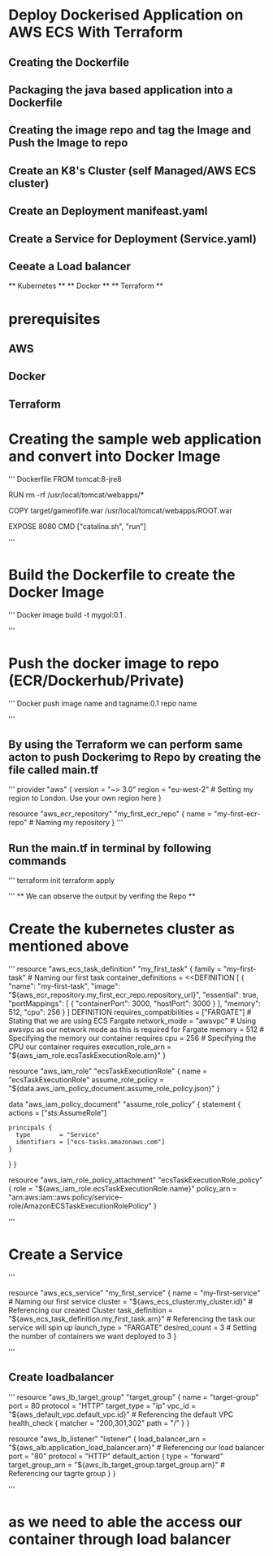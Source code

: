 #                                  Deploy Dockerised Application on AWS ECS With Terraform

## Creating the Dockerfile
## Packaging the java based application into a Dockerfile
## Creating the image repo and tag the Image and Push the Image to repo
## Create an K8's Cluster (self Managed/AWS ECS cluster)
## Create an Deployment manifeast.yaml 
## Create a Service for Deployment (Service.yaml)
## Ceeate a Load balancer


** Kubernetes **
** Docker **
** Terraform **

# prerequisites
 ##  AWS 
 ## Docker 
 ## Terraform


# Creating the sample web application and convert into Docker Image 

''' Dockerfile
FROM tomcat:8-jre8

RUN rm -rf /usr/local/tomcat/webapps/*

COPY target/gameoflife.war /usr/local/tomcat/webapps/ROOT.war

EXPOSE 8080
CMD ["catalina.sh", "run"]

'''

# Build the Dockerfile to create the Docker Image 

'''
Docker image build -t mygol:0.1 .

'''

# Push the docker image to repo (ECR/Dockerhub/Private)

'''
Docker push image name and tagname:0.1 repo name 

'''
## By using the Terraform we can perform same acton to push Dockerimg to Repo by creating the file called main.tf 

'''
provider "aws" {
  version = "~> 3.0"
  region  = "eu-west-2" # Setting my region to London. Use your own region here
}

resource "aws_ecr_repository" "my_first_ecr_repo" {
  name = "my-first-ecr-repo" # Naming my repository
}
'''

## Run the main.tf in terminal by following commands 

'''
terraform init
terraform apply

'''
** We can observe the output by verifing the Repo **

# Create the kubernetes cluster as mentioned above 

'''
resource "aws_ecs_task_definition" "my_first_task" {
  family                   = "my-first-task" # Naming our first task
  container_definitions    = <<DEFINITION
  [
    {
      "name": "my-first-task",
      "image": "${aws_ecr_repository.my_first_ecr_repo.repository_url}",
      "essential": true,
      "portMappings": [
        {
          "containerPort": 3000,
          "hostPort": 3000
        }
      ],
      "memory": 512,
      "cpu": 256
    }
  ]
  DEFINITION
  requires_compatibilities = ["FARGATE"] # Stating that we are using ECS Fargate
  network_mode             = "awsvpc"    # Using awsvpc as our network mode as this is required for Fargate
  memory                   = 512         # Specifying the memory our container requires
  cpu                      = 256         # Specifying the CPU our container requires
  execution_role_arn       = "${aws_iam_role.ecsTaskExecutionRole.arn}"
}

resource "aws_iam_role" "ecsTaskExecutionRole" {
  name               = "ecsTaskExecutionRole"
  assume_role_policy = "${data.aws_iam_policy_document.assume_role_policy.json}"
}

data "aws_iam_policy_document" "assume_role_policy" {
  statement {
    actions = ["sts:AssumeRole"]

    principals {
      type        = "Service"
      identifiers = ["ecs-tasks.amazonaws.com"]
    }
  }
}

resource "aws_iam_role_policy_attachment" "ecsTaskExecutionRole_policy" {
  role       = "${aws_iam_role.ecsTaskExecutionRole.name}"
  policy_arn = "arn:aws:iam::aws:policy/service-role/AmazonECSTaskExecutionRolePolicy"
}

'''

# Create a Service 

'''

resource "aws_ecs_service" "my_first_service" {
  name            = "my-first-service"                             # Naming our first service
  cluster         = "${aws_ecs_cluster.my_cluster.id}"             # Referencing our created Cluster
  task_definition = "${aws_ecs_task_definition.my_first_task.arn}" # Referencing the task our service will spin up
  launch_type     = "FARGATE"
  desired_count   = 3 # Setting the number of containers we want deployed to 3
}

'''
## Create loadbalancer 

'''
resource "aws_lb_target_group" "target_group" {
  name        = "target-group"
  port        = 80
  protocol    = "HTTP"
  target_type = "ip"
  vpc_id      = "${aws_default_vpc.default_vpc.id}" # Referencing the default VPC
  health_check {
    matcher = "200,301,302"
    path = "/"
  }
}

resource "aws_lb_listener" "listener" {
  load_balancer_arn = "${aws_alb.application_load_balancer.arn}" # Referencing our load balancer
  port              = "80"
  protocol          = "HTTP"
  default_action {
    type             = "forward"
    target_group_arn = "${aws_lb_target_group.target_group.arn}" # Referencing our tagrte group
  }
}

'''
# as we need to able the access our container through load balancer 
